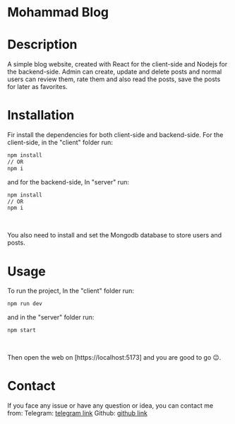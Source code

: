 # Mohammad Blog

# Description

A simple blog website, created with React for the client-side and Nodejs for the backend-side.
Admin can create, update and delete posts and normal users can review them, rate them and also read the posts, save the posts for later as favorites.

# Installation

Fir install the dependencies for both client-side and backend-side.
For the client-side, in the "client\" folder run:

```bash
npm install
// OR
npm i
```

and for the backend-side, In "server\" run:

```bash
npm install
// OR
npm i
```

<br />

You also need to install and set the Mongodb database to store users and posts.

# Usage

To run the project, In the "client\" folder run:

```bash
npm run dev
```

and in the "server\" folder run:

```bash
npm start
```

<br />

Then open the web on [https://localhost:5173] and you are good to go 😉.

# Contact

If you face any issue or have any question or idea, you can contact me from:
Telegram: [telegram link](https://t.me.Mohammadkeshtegar1401)
Github: [github link](https://github.com/MohammadKeshtegar)
